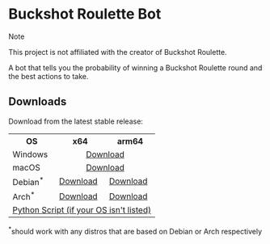 # Buckshot Roulette Bot

> [!NOTE]
> This project is not affiliated with the creator of Buckshot Roulette.

A bot that tells you the probability of winning a Buckshot Roulette round and the best actions to take.

## Downloads
Download from the latest stable release:
<table>
  <tr>
    <th>OS</th>
    <th>x64</th>
    <th>arm64</th>
  </tr>
  <tr>
    <td>Windows</td>
    <td colspan="2" align="center"><a href="https://github.com/ftc-payton/Buckshot-Roulette-Bot/releases/download/v1.2.0/Buckshot_Roulette_Bot_v1.2.0_windows.exe">Download</a></td>
  </tr>
  <tr>
    <td>macOS</td>
    <td colspan="2" align="center"><a href="https://github.com/ftc-payton/Buckshot-Roulette-Bot/releases/download/v1.2.0/Buckshot_Roulette_Bot_v1.2.0_macos_universal.zip">Download</a></td>
  </tr>
  <tr>
    <td>Debian<sup>*</sup></td>
    <td><a href="https://github.com/ftc-payton/Buckshot-Roulette-Bot/releases/download/v1.2.0/Buckshot_Roulette_Bot_v1.2.0_debian_x64">Download</a></td>
    <td><a href="https://github.com/ftc-payton/Buckshot-Roulette-Bot/releases/download/v1.2.0/Buckshot_Roulette_Bot_v1.2.0_debian_arm64">Download</a></td>
  </tr>
  <tr>
    <td>Arch<sup>*</sup></td>
    <td><a href="https://github.com/ftc-payton/Buckshot-Roulette-Bot/releases/download/v1.2.0/Buckshot_Roulette_Bot_v1.2.0_arch_x64">Download</a></td>
    <td><a href="https://github.com/ftc-payton/Buckshot-Roulette-Bot/releases/download/v1.2.0/Buckshot_Roulette_Bot_v1.2.0_arch_arm64">Download</a></td>
  </tr>
  <tr>
    <td colspan="3" align="center"><a href="https://github.com/ftc-payton/Buckshot-Roulette-Bot/releases/download/v1.2.0/Buckshot_Roulette_Bot_v1.2.0_script.py">Python Script (if your OS isn't listed)</a></td>
  </tr>
</table>
<sup>*</sup>should work with any distros that are based on Debian or Arch respectively

